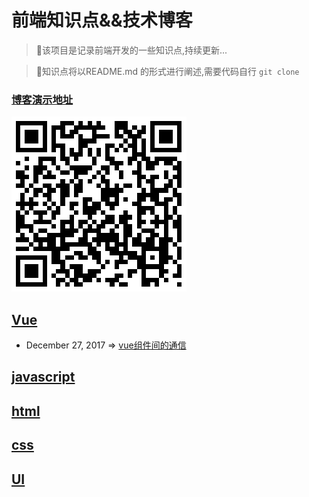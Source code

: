 # 前端知识点&&技术博客

> :scroll:该项目是记录前端开发的一些知识点,持续更新...

> :christmas_tree:知识点将以README.md 的形式进行阐述,需要代码自行 `git clone`     

### [博客演示地址](https://kuangpf.github.io/FE-blog/dist/#/)
![image](https://github.com/KuangPF/FE-blog/blob/master/static/index/demoQR-code.png)

## [Vue](https://kuangpf.github.io/FE-blog/dist/#/vue)
* December 27, 2017 => [vue组件间的通信](https://github.com/KuangPF/FE-blog/issues/1)

## [javascript](https://kuangpf.github.io/FE-blog/dist/#/javascript)

## [html](https://kuangpf.github.io/FE-blog/dist/#/h5)

## [css](https://kuangpf.github.io/FE-blog/dist/#/css)

## [UI](https://kuangpf.github.io/FE-blog/dist/#/ui)